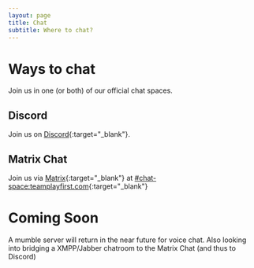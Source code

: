 ```yaml
---
layout: page
title: Chat
subtitle: Where to chat?
---
```


# Ways to chat
Join us in one (or both) of our official chat spaces.
## Discord
Join us on [Discord](https://discord.com/invite/vaESYaVT?utm_source=Discord%20Widget&utm_medium=Connect){:target="_blank"}.

## Matrix Chat
Join us via [Matrix](https://matrix.org/){:target="_blank"} at [#chat-space:teamplayfirst.com](https://matrix.to/#/#chat-space:teamplayfirst.com){:target="_blank"}

# Coming Soon
A mumble server will return in the near future for voice chat.  Also looking into bridging a XMPP/Jabber chatroom to the Matrix Chat (and thus to Discord)